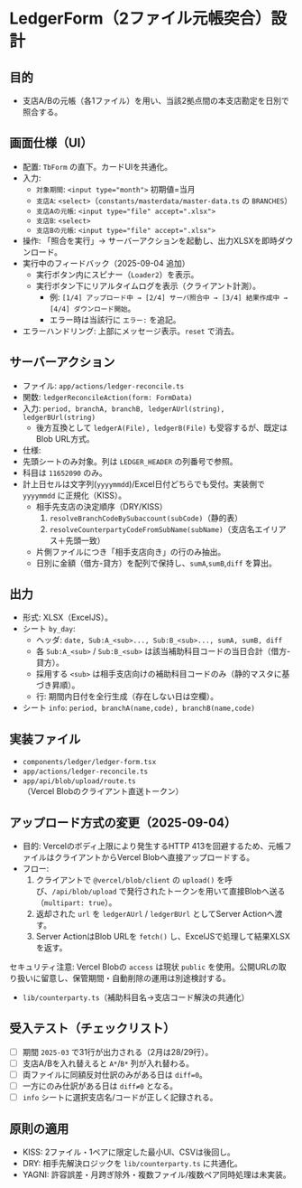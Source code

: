 # LedgerForm（2ファイル元帳突合）設計

## 目的
- 支店A/Bの元帳（各1ファイル）を用い、当該2拠点間の本支店勘定を日別で照合する。

## 画面仕様（UI）
- 配置: `TbForm` の直下。カードUIを共通化。
- 入力:
  - `対象期間`: `<input type="month">` 初期値=当月
  - `支店A`: `<select>`（`constants/masterdata/master-data.ts` の `BRANCHES`）
  - `支店Aの元帳`: `<input type="file" accept=".xlsx">`
  - `支店B`: `<select>`
  - `支店Bの元帳`: `<input type="file" accept=".xlsx">`
- 操作: 「照合を実行」→ サーバーアクションを起動し、出力XLSXを即時ダウンロード。
- 実行中のフィードバック（2025-09-04 追加）
  - 実行ボタン内にスピナー（`Loader2`）を表示。
  - 実行ボタン下にリアルタイムログを表示（クライアント計測）。
    - 例: `[1/4] アップロード中 → [2/4] サーバ照合中 → [3/4] 結果作成中 → [4/4] ダウンロード開始`。
    - エラー時は当該行に `エラー:` を追記。
- エラーハンドリング: 上部にメッセージ表示。`reset` で消去。

## サーバーアクション
- ファイル: `app/actions/ledger-reconcile.ts`
- 関数: `ledgerReconcileAction(form: FormData)`
- 入力: `period, branchA, branchB, ledgerAUrl(string), ledgerBUrl(string)`
  - 後方互換として `ledgerA(File), ledgerB(File)` も受容するが、既定はBlob URL方式。
- 仕様:
- 先頭シートのみ対象。列は `LEDGER_HEADER` の列番号で参照。
- 科目は `11652090` のみ。
- 計上日セルは文字列(`yyyymmdd`)/Excel日付どちらでも受付。実装側で `yyyymmdd` に正規化（KISS）。
  - 相手先支店の決定順序（DRY/KISS）
    1) `resolveBranchCodeBySubaccount(subCode)`（静的表）
    2) `resolveCounterpartyCodeFromSubName(subName)`（支店名エイリアス＋先頭一致）
  - 片側ファイルにつき「相手支店向き」の行のみ抽出。
  - 日別に金額（借方-貸方）を配列で保持し、`sumA`,`sumB`,`diff` を算出。

## 出力
- 形式: XLSX（ExcelJS）。
- シート `by_day`:
  - ヘッダ: `date, Sub:A_<sub>..., Sub:B_<sub>..., sumA, sumB, diff`
  - 各 `Sub:A_<sub>` / `Sub:B_<sub>` は該当補助科目コードの当日合計（借方-貸方）。
  - 採用する `<sub>` は相手支店向けの補助科目コードのみ（静的マスタに基づき昇順）。
  - 行: 期間内日付を全行生成（存在しない日は空欄）。
- シート `info`: `period, branchA(name,code), branchB(name,code)`

## 実装ファイル
- `components/ledger/ledger-form.tsx`
- `app/actions/ledger-reconcile.ts`
- `app/api/blob/upload/route.ts`（Vercel Blobのクライアント直送トークン）

## アップロード方式の変更（2025-09-04）

- 目的: Vercelのボディ上限により発生するHTTP 413を回避するため、元帳ファイルはクライアントからVercel Blobへ直接アップロードする。
- フロー:
  1) クライアントで `@vercel/blob/client` の `upload()` を呼び、`/api/blob/upload` で発行されたトークンを用いて直接Blobへ送る（`multipart: true`）。
  2) 返却された `url` を `ledgerAUrl` / `ledgerBUrl` としてServer Actionへ渡す。
  3) Server ActionはBlob URLを `fetch()` し、ExcelJSで処理して結果XLSXを返す。

セキュリティ注意: Vercel Blobの `access` は現状 `public` を使用。公開URLの取り扱いに留意し、保管期間・自動削除の運用は別途検討する。
- `lib/counterparty.ts`（補助科目名→支店コード解決の共通化）

## 受入テスト（チェックリスト）
- [ ] 期間 `2025-03` で31行が出力される（2月は28/29行）。
- [ ] 支店A/Bを入れ替えると `A*`/`B*` 列が入れ替わる。
- [ ] 両ファイルに同額反対仕訳のみがある日は `diff=0`。
- [ ] 一方にのみ仕訳がある日は `diff≠0` となる。
- [ ] `info` シートに選択支店名/コードが正しく記録される。

## 原則の適用
- KISS: 2ファイル・1ペアに限定した最小UI、CSVは後回し。
- DRY: 相手先解決ロジックを `lib/counterparty.ts` に共通化。
- YAGNI: 許容誤差・月跨ぎ除外・複数ファイル/複数ペア同時処理は未実装。
